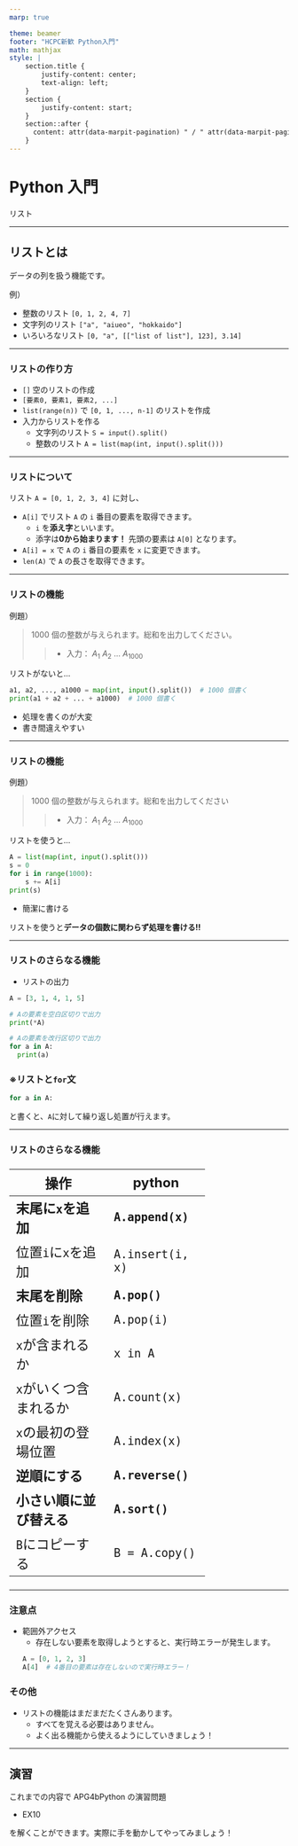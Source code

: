 ```yaml
---
marp: true

theme: beamer
footer: "HCPC新歓 Python入門"
math: mathjax
style: |
    section.title {
        justify-content: center;
        text-align: left;
    }
    section {
        justify-content: start;
    }
    section::after {
      content: attr(data-marpit-pagination) " / " attr(data-marpit-pagination-total);
    }
---
```

<!-- _class: title -->
# Python 入門
リスト

---
<!-- paginate: true -->
## リストとは

データの列を扱う機能です。

例）
- 整数のリスト `[0, 1, 2, 4, 7]`
- 文字列のリスト `["a", "aiueo", "hokkaido"]`
- いろいろなリスト `[0, "a", [["list of list"], 123], 3.14]`
---

### リストの作り方
- `[]` 空のリストの作成
- `[要素0, 要素1, 要素2, ...]`
- `list(range(n))` で `[0, 1, ..., n-1]` のリストを作成
- 入力からリストを作る
  - 文字列のリスト
  `S = input().split()`
  - 整数のリスト
  `A = list(map(int, input().split()))`

---

### リストについて
リスト `A = [0, 1, 2, 3, 4]` に対し、
- `A[i]` でリスト `A` の `i` 番目の要素を取得できます。
  - `i` を**添え字**といいます。
  - 添字は**0から始まります！**  先頭の要素は `A[0]` となります。
- `A[i] = x` で `A` の `i` 番目の要素を `x` に変更できます。
- `len(A)` で `A` の長さを取得できます。

---
### リストの機能

例題）
> $1000$ 個の整数が与えられます。総和を出力してください。
>> - 入力： $A_1$ $A_2$ $...$ $A_{1000}$

リストがないと…
```py
a1, a2, ..., a1000 = map(int, input().split())  # 1000 個書く
print(a1 + a2 + ... + a1000)  # 1000 個書く
```
- 処理を書くのが大変
- 書き間違えやすい

---

### リストの機能

例題）
> $1000$ 個の整数が与えられます。総和を出力してください
>> - 入力： $A_1$ $A_2$ $...$ $A_{1000}$

リストを使うと…
```py
A = list(map(int, input().split()))
s = 0
for i in range(1000):
    s += A[i]
print(s)
```
- 簡潔に書ける

リストを使うと**データの個数に関わらず処理を書ける!!**

---

### リストのさらなる機能
- リストの出力
```py
A = [3, 1, 4, 1, 5]

# Aの要素を空白区切りで出力
print(*A)

# Aの要素を改行区切りで出力
for a in A:
  print(a)
```

### ※リストと`for`文
```py
for a in A:
```
と書くと、`A`に対して繰り返し処置が行えます。

---

### リストのさらなる機能

<style scoped>
  table { table-layout: fixed; width: 70%; display:table; font-size: 24px; }
</style>
| 操作 | python |
| --- | --- |
| **末尾に`x`を追加**    | **`A.append(x)`** |
| 位置`i`に`x`を追加     | `A.insert(i, x)` |
| **末尾を削除**         | **`A.pop()`** |
| 位置`i`を削除          | `A.pop(i)` |
| `x`が含まれるか        | `x in A` |
| `x`がいくつ含まれるか  | `A.count(x)` |
| `x`の最初の登場位置     | `A.index(x)` |
| **逆順にする**         | **`A.reverse()`** |
| **小さい順に並び替える** | **`A.sort()`** |
| `B`にコピーする         | `B = A.copy()` |

---

### 注意点
- 範囲外アクセス
  - 存在しない要素を取得しようとすると、実行時エラーが発生します。
  ```py
  A = [0, 1, 2, 3]
  A[4]  # 4番目の要素は存在しないので実行時エラー！
  ```

### その他
- リストの機能はまだまだたくさんあります。
  - すべてを覚える必要はありません。
  - よく出る機能から使えるようにしていきましょう！

---

## 演習

これまでの内容で APG4bPython の演習問題
- EX10

を解くことができます。実際に手を動かしてやってみましょう！
